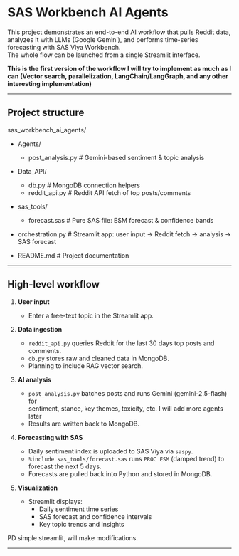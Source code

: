 # SAS Workbench AI Agents

This project demonstrates an end-to-end AI workflow that pulls Reddit data,
analyzes it with LLMs (Google Gemini), and performs time-series forecasting 
with SAS Viya Workbench.  
The whole flow can be launched from a single Streamlit interface.

**This is the first version of the workflow I will try to implement as much as I can (Vector search, parallelization, LangChain/LangGraph, and any other interesting implementation)**

---

## Project structure

sas_workbench_ai_agents/
- Agents/
  - post_analysis.py # Gemini-based sentiment & topic analysis

- Data_API/
  - db.py # MongoDB connection helpers
  - reddit_api.py # Reddit API fetch of top posts/comments
    
- sas_tools/
  - forecast.sas # Pure SAS file: ESM forecast & confidence bands

- orchestration.py # Streamlit app: user input → Reddit fetch → analysis → SAS forecast

- README.md # Project documentation

---

## High-level workflow

1. **User input**  
   - Enter a free-text topic in the Streamlit app.

2. **Data ingestion**  
   - `reddit_api.py` queries Reddit for the last 30 days top posts and comments.
   - `db.py` stores raw and cleaned data in MongoDB.
   - Planning to include RAG vector search.

3. **AI analysis**  
   - `post_analysis.py` batches posts and runs Gemini (gemini-2.5-flash) for  
     sentiment, stance, key themes, toxicity, etc. I will add more agents later
   - Results are written back to MongoDB.

4. **Forecasting with SAS**  
   - Daily sentiment index is uploaded to SAS Viya via `saspy`.
   - `%include sas_tools/forecast.sas` runs `PROC ESM` (damped trend) to forecast
     the next 5 days.
   - Forecasts are pulled back into Python and stored in MongoDB.

5. **Visualization**  
   - Streamlit displays:
     - Daily sentiment time series
     - SAS forecast and confidence intervals
     - Key topic trends and insights
     
PD simple streamlit, will make modifications.

---
